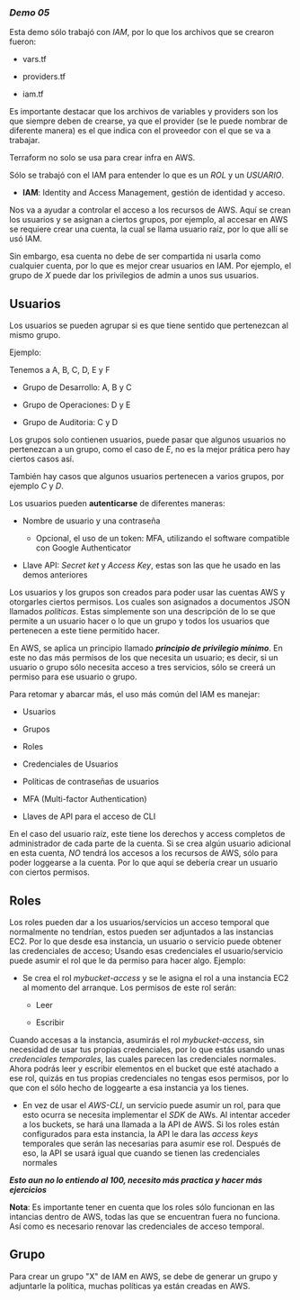 ### ***Demo 05***

Esta demo sólo trabajó con *IAM*, por lo que los archivos que se crearon fueron:

- vars.tf

- providers.tf

- iam.tf

Es importante destacar que los archivos de variables y providers son los que siempre deben de crearse, ya que el provider (se le puede nombrar de diferente manera) es el que indica con el proveedor con el que se va a trabajar. 

Terraform no solo se usa para crear infra en AWS.

Sólo se trabajó con el IAM para entender lo que es un *ROL* y un *USUARIO*.

- **IAM**: Identity and Access Management, gestión de identidad y acceso.

Nos va a ayudar a controlar el acceso a los recursos de AWS. Aquí se crean los usuarios y se asignan a ciertos grupos, por ejemplo, al accesar en AWS se requiere crear una cuenta, la cual se llama usuario raíz, por lo que allí se usó IAM.

Sin embargo, esa cuenta no debe de ser compartida ni usarla como cualquier cuenta, por lo que es mejor crear usuarios en IAM. Por ejemplo, el grupo de *X* puede dar los privilegios de admin a unos sus usuarios.

## Usuarios

Los usuarios se pueden agrupar si es que tiene sentido que pertenezcan al mismo grupo. 

Ejemplo:

Tenemos a A, B, C, D, E y F

- Grupo de Desarrollo: A, B y C

- Grupo de Operaciones: D y E

- Grupo de Auditoria: C y D

Los grupos solo contienen usuarios, puede pasar que algunos usuarios no pertenezcan a un grupo, como el caso de *E*, no es la mejor prática pero hay ciertos casos así.

También hay casos que algunos usuarios pertenecen a varios grupos, por ejemplo *C* y *D*. 

Los usuarios pueden **autenticarse** de diferentes maneras:

- Nombre de usuario y una contraseña

    - Opcional, el uso de un token: MFA, utilizando el software compatible con Google Authenticator

- Llave API: *Secret ket* y *Access Key*, estas son las que he usado en las demos anteriores

Los usuarios y los grupos son creados para poder usar las cuentas AWS y otorgarles ciertos permisos. Los cuales son asignados a documentos JSON llamados *políticas*. Estas simplemente son una descripción de lo se que permite a un usuario hacer o lo que un grupo y todos los usuarios que pertenecen a este tiene permitido hacer.

En AWS, se aplica un principio llamado ***principio de privilegio mínimo***. En este no das más permisos de los que necesita un usuario; es decir, si un usuario o grupo sólo necesita acceso a tres servicios, sólo se creerá un permiso para ese usuario o grupo.

Para retomar y abarcar más, el uso más común del IAM es manejar:

- Usuarios

- Grupos

- Roles

- Credenciales de Usuarios

- Políticas de contraseñas de usuarios

- MFA (Multi-factor Authentication)

- Llaves de API para el acceso de CLI

En el caso del usuario raíz, este tiene los derechos y access completos de administrador de cada parte de la cuenta. Si se crea algún usuario adicional en esta cuenta, *NO* tendrá los accesos a los recursos de AWS, sólo para poder loggearse a la cuenta. Por lo que aquí se debería crear un usuario con ciertos permisos.

## Roles

Los roles pueden dar a los usuarios/servicios un acceso temporal que normalmente no tendrían, estos pueden ser adjuntados a las instancias EC2. Por lo que desde esa instancia, un usuario o servicio puede obtener las credenciales de acceso; Usando esas credenciales el usuario/servicio puede asumir el rol que le da permiso para hacer algo. Ejemplo:

- Se crea el rol *mybucket-access* y se le asigna el rol a una instancia EC2 al momento del arranque. Los permisos de este rol serán:

    - Leer

    - Escribir

Cuando accesas a la instancia, asumirás el rol *mybucket-access*, sin necesidad de usar tus propias credenciales, por lo que estás usando unas *credenciales temporales*, las cuales parecen las credenciales normales. Ahora podrás leer y escribir elementos en el bucket que esté atachado a ese rol, quizás en tus propias credenciales no tengas esos permisos, por lo que con el sólo hecho de loggearte a esa instancia ya los tienes. 

- En vez de usar el *AWS-CLI*, un servicio puede asumir un rol, para que esto ocurra se necesita implementar el *SDK* de AWs. Al intentar acceder a los buckets, se hará una llamada a la API de AWS. 
Si los roles están configurados para esta instancia, la API le dara las *access keys* temporales que serán las necesarias para asumir ese rol. 
Después de eso, la API se usará igual que cuando se tienen las credenciales normales

***Esto aun no lo entiendo al 100, necesito más practica y hacer más ejercicios***


**Nota**: Es importante tener en cuenta que los roles sólo funcionan en las intancias dentro de AWS, todas las que se encuentran fuera no funciona. Así como es necesario renovar las credenciales de acceso temporal.

## Grupo

Para crear un grupo "X" de IAM en AWS, se debe de generar un grupo y adjuntarle la política, muchas políticas ya están creadas en AWS.